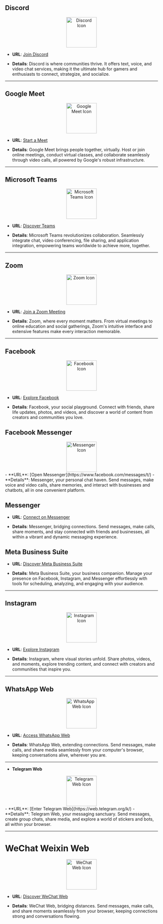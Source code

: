 ## **Discord** 
<div align="center">
    <img src="https://img.icons8.com/color/452/discord-logo.png" alt="Discord Icon" width="100px"/>
</div>

 - **URL**: [Join Discord](https://discord.com/channels/@me)

 - **Details**: Discord is where communities thrive. It offers text, voice, and video chat services, making it the ultimate hub for gamers and enthusiasts to connect, strategize, and socialize.

---

## **Google Meet** 
<div align="center">
    <img src="https://img.icons8.com/color/452/google-meet.png" alt="Google Meet Icon" width="100px"/>
</div>

- **URL**: [Start a Meet](https://meet.google.com/)

- **Details**: Google Meet brings people together, virtually. Host or join online meetings, conduct virtual classes, and collaborate seamlessly through video calls, all powered by Google's robust infrastructure.

---

## **Microsoft Teams** 
<div align="center">
    <img src="https://img.icons8.com/color/452/microsoft-teams.png" alt="Microsoft Teams Icon" width="100px"/>
</div>

- **URL**: [Discover Teams](https://teams.live.com/_#/communities/)

- **Details**: Microsoft Teams revolutionizes collaboration. Seamlessly integrate chat, video conferencing, file sharing, and application integration, empowering teams worldwide to achieve more, together.

---

##  **Zoom** 
<div align="center">
    <img src="https://img.icons8.com/color/452/zoom.png" alt="Zoom Icon" width="100px"/>
</div>

- **URL**: [Join a Zoom Meeting](https://zoom.us/join)

- **Details**: Zoom, where every moment matters. From virtual meetings to online education and social gatherings, Zoom's intuitive interface and extensive features make every interaction memorable.

---

##  **Facebook** 
<div align="center">
    <img src="https://img.icons8.com/color/452/facebook-new.png" alt="Facebook Icon" width="100px"/>
</div>

- **URL**: [Explore Facebook](https://www.facebook.com/)

- **Details**: Facebook, your social playground. Connect with friends, share life updates, photos, and videos, and discover a world of content from creators and communities you love.

##  **Facebook Messenger** 
<div align="center">
    <img src="https://img.icons8.com/color/452/facebook-messenger.png" alt="Messenger Icon" width="100px"/>
</div>
- **URL**: [Open Messenger](https://www.facebook.com/messages/t/)
- **Details**: Messenger, your personal chat haven. Send messages, make voice and video calls, share memories, and interact with businesses and chatbots, all in one convenient platform.

## **Messenger** 

- **URL**: [Connect on Messenger](https://www.messenger.com/)

- **Details**: Messenger, bridging connections. Send messages, make calls, share moments, and stay connected with friends and businesses, all within a vibrant and dynamic messaging experience.


## **Meta Business Suite** 

- **URL**: [Discover Meta Business Suite](https://business.facebook.com/)

- **Details**: Meta Business Suite, your business companion. Manage your presence on Facebook, Instagram, and Messenger effortlessly with tools for scheduling, analyzing, and engaging with your audience.

---

## **Instagram** 
<div align="center">
    <img src="https://img.icons8.com/color/452/instagram-new.png" alt="Instagram Icon" width="100px"/>
</div>

- **URL**: [Explore Instagram](https://www.instagram.com/)

- **Details**: Instagram, where visual stories unfold. Share photos, videos, and moments, explore trending content, and connect with creators and communities that inspire you.

---

## **WhatsApp Web** 
<div align="center">
    <img src="https://img.icons8.com/color/452/whatsapp--v1.png" alt="WhatsApp Web Icon" width="100px"/>
</div>

- **URL**: [Access WhatsApp Web](https://web.whatsapp.com/)

- **Details**: WhatsApp Web, extending connections. Send messages, make calls, and share media seamlessly from your computer's browser, keeping conversations alive, wherever you are.

---

- **Telegram Web** 
<div align="center">
    <img src="https://img.icons8.com/color/452/telegram-app.png" alt="Telegram Web Icon" width="100px"/>
</div>
- **URL**: [Enter Telegram Web](https://web.telegram.org/k/)
- **Details**: Telegram Web, your messaging sanctuary. Send messages, create group chats, share media, and explore a world of stickers and bots, all within your browser.

---

# **WeChat Weixin Web** 
<div align="center">
    <img src="https://img.icons8.com/color/452/wechat-app.png" alt="WeChat Web Icon" width="100px"/>
</div>

- **URL**: [Discover WeChat Web](https://web.wechat.com/)

- **Details**: WeChat Web, bridging distances. Send messages, make calls, and share moments seamlessly from your browser, keeping connections strong and conversations flowing.
